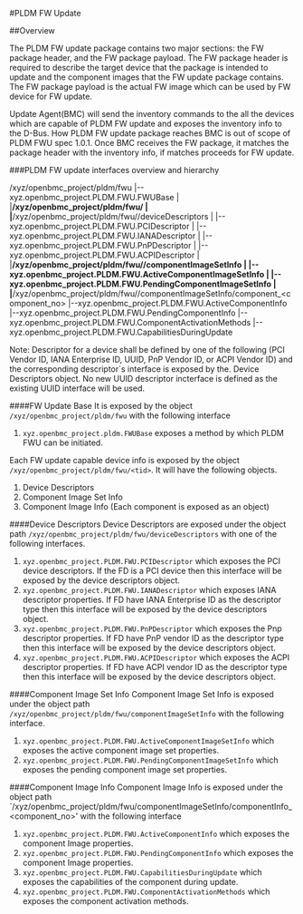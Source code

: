 #PLDM FW Update

##Overview

The PLDM FW update package contains two major sections: the FW package
header, and the FW package payload. The FW package header is required to
describe the target device that the package is intended to update and
the component images that the FW update package contains. The FW
package payload is the actual FW image which can be used by FW device
for FW update.

Update Agent(BMC) will send the inventory commands to the all the
devices which are capable of PLDM FW update and exposes the inventory
info to the D-Bus. How PLDM FW update package reaches BMC is out of
scope of PLDM FWU spec 1.0.1. Once BMC receives the FW package, it
matches the package header with the inventory info, if matches proceeds
for FW update.

###PLDM FW update interfaces overview and hierarchy

/xyz/openbmc_project/pldm/fwu
|--xyz.openbmc_project.PLDM.FWU.FWUBase
|
|__/xyz/openbmc_project/pldm/fwu/<tid>
   |
   |__/xyz/openbmc_project/pldm/fwu/<tid>/deviceDescriptors
   |   |--xyz.openbmc_project.PLDM.FWU.PCIDescriptor
   |   |--xyz.openbmc_project.PLDM.FWU.IANADescriptor
   |   |--xyz.openbmc_project.PLDM.FWU.PnPDescriptor
   |   |--xyz.openbmc_project.PLDM.FWU.ACPIDescriptor
   |
   |__/xyz/openbmc_project/pldm/fwu/<tid>/componentImageSetInfo
   |   |--xyz.openbmc_project.PLDM.FWU.ActiveComponentImageSetInfo
   |   |--xyz.openbmc_project.PLDM.FWU.PendingComponentImageSetInfo
   |
   |__/xyz/openbmc_project/pldm/fwu/<tid>/componentImageSetInfo/component_<component_no>
       |--xyz.openbmc_project.PLDM.FWU.ActiveComponentInfo
       |--xyz.openbmc_project.PLDM.FWU.PendingComponentInfo
       |--xyz.openbmc_project.PLDM.FWU.ComponentActivationMethods
       |--xyz.openbmc_project.PLDM.FWU.CapabilitiesDuringUpdate

Note:
Descriptor for a device shall be defined by one of the following
(PCI Vendor ID, IANA Enterprise ID, UUID, PnP Vendor ID, or ACPI Vendor
ID) and the corresponding descriptor`s interface is exposed by the.
Device Descriptors object.
No new UUID descriptor incterface is defined as the existing UUID
interface will be used.

####FW Update Base
It is exposed by the object `/xyz/openbmc_project/pldm/fwu` with the
following interface
1. `xyz.openbmc_project.pldm.FWUBase` exposes a method by which PLDM
FWU can be initiated.

Each FW update capable device info is exposed by the object
`/xyz/openbmc_project/pldm/fwu/<tid>`.
It will have the following objects.
1. Device Descriptors
2. Component Image Set Info
3. Component Image Info (Each component is exposed as an object)

####Device Descriptors
Device Descriptors are exposed under the object path
`/xyz/openbmc_project/pldm/fwu/deviceDescriptors` with one of the
following interfaces.
1. `xyz.openbmc_project.PLDM.FWU.PCIDescriptor` which exposes the PCI
device descriptors. If the FD is a PCI device then this interface will
be exposed by the device descriptors object.
2. `xyz.openbmc_project.PLDM.FWU.IANADescriptor` which exposes IANA
descriptor properties. If FD have IANA Enterprise ID as the descriptor
type then this interface will be exposed by the device descriptors
object.
3. `xyz.openbmc_project.PLDM.FWU.PnPDescriptor` which exposes the Pnp
descriptor properties. If FD have PnP vendor ID as the descriptor
type then this interface will be exposed by the device descriptors
object.
4. `xyz.openbmc_project.PLDM.FWU.ACPIDescriptor` which exposes the ACPI
descriptor properties. If FD have ACPI vendor ID as the descriptor
type then this interface will be exposed by the device descriptors
object.

####Component Image Set Info
Component Image Set Info is exposed under the object path
`/xyz/openbmc_project/pldm/fwu/componentImageSetInfo` with the
following interface.
1. `xyz.openbmc_project.PLDM.FWU.ActiveComponentImageSetInfo` which
exposes the active component image set properties.
2. `xyz.openbmc_project.PLDM.FWU.PendingComponentImageSetInfo` which
exposes the pending component image set properties.

####Component Image Info
Component Image Info is exposed under the object path
`/xyz/openbmc_project/pldm/fwu/componentImageSetInfo/componentInfo_<component_no>'
with the following interface
1. `xyz.openbmc_project.PLDM.FWU.ActiveComponentInfo` which exposes the
component Image properties.
2. `xyz.openbmc_project.PLDM.FWU.PendingComponentInfo` which exposes the
component Image properties.
3. `xyz.openbmc_project.PLDM.FWU.CapabilitiesDuringUpdate` which exposes
the capabilities of the component during update.
4. `xyz.openbmc_project.PLDM.FWU.ComponentActivationMethods` which
exposes the component activation methods.
